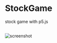 # StockGame
stock game with p5.js<br><br>

![screenshot](https://github.com/moritzmitterdorfer/StockGame/blob/master/stock_game.png)
